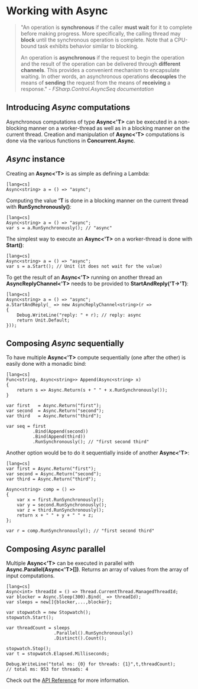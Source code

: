 # Working with Async

> "An operation is **synchronous** if the caller **must wait** for it to complete before making progress.
> More specifically, the calling thread may **block** until the synchronous operation is complete.
> Note that a CPU-bound task exhibits behavior similar to blocking.
>
>
> An operation is **asynchronous** if the request to begin the operation
> and the result of the operation can be delivered through **different channels**.
> This provides a convenient mechanism to encapsulate waiting. In other words,
> an asynchronous operations **decouples** the means of **sending** the request from the means of **receiving** a response."
> *- FSharp.Control.AsyncSeq documentation*

## Introducing *Async* computations

Asynchronous computations of type **Async<'T>** can be executed
in a non-blocking manner on a worker-thread as well as in a blocking manner on the current thread.
Creation and manipulation of **Async<'T>** computations is done via the various functions in **Concurrent.Async**.

## *Async* instance

Creating an **Async<'T>** is as simple as defining a Lambda:

    [lang=cs]
    Async<string> a = () => "async";

Computing the value **'T** is done in a blocking manner on the current thread with **RunSynchronously()**:

    [lang=cs]
    Async<string> a = () => "async";
    var s = a.RunSynchronously(); // "async"

The simplest way to execute an **Async<'T>** on a worker-thread is done with **Start()**:

    [lang=cs]
    Async<string> a = () => "async";
    var s = a.Start(); // Unit (it does not wait for the value)

To get the result of an **Async<'T>** running on another thread an **AsyncReplyChannel<'T>** needs to be provided to **StartAndReply('T->'T)**:

    [lang=cs]
    Async<string> a = () => "async";
    a.StartAndReply(_ => new AsyncReplyChannel<string>(r =>
    {
        Debug.WriteLine("reply: " + r); // reply: async
        return Unit.Default;
    }));

## Composing *Async* sequentially

To have multiple **Async<'T>** compute sequentially (one after the other) is easily done with a monadic bind:

    [lang=cs]
    Func<string, Async<string>> Append(Async<string> x)
    {
        return s => Async.Return(s + " " + x.RunSynchronously());
    }

    var first   = Async.Return("first");
    var second  = Async.Return("second");
    var third   = Async.Return("third");

    var seq = first
              .Bind(Append(second))
              .Bind(Append(third))
              .RunSynchronously(); // "first second third"

Another option would be to do it sequentially inside of another **Async<'T>**:

    [lang=cs]
    var first = Async.Return("first");
    var second = Async.Return("second");
    var third = Async.Return("third");

    Async<string> comp = () =>
    {
        var x = first.RunSynchronously();
        var y = second.RunSynchronously();
        var z = third.RunSynchronously();
        return x + " " + y + " " + z;
    };

    var r = comp.RunSynchronously(); // "first second third"

## Composing *Async* parallel

Multiple **Async<'T>** can be executed in parallel with **Async.Parallel(Async<'T>[])**.
Returns an array of values from the array of input computations.

    [lang=cs]
    Async<int> threadId = () => Thread.CurrentThread.ManagedThreadId;
    var blocker = Async.Sleep(300).Bind(_ => threadId);
    var sleeps = new[]{blocker,...,blocker};

    var stopwatch = new Stopwatch();
    stopwatch.Start();

    var threadCount = sleeps
                      .Parallel().RunSynchronously()
                      .Distinct().Count();

    stopwatch.Stop();
    var t = stopwatch.Elapsed.Milliseconds;

    Debug.WriteLine("total ms: {0} for threads: {1}",t,threadCount);
    // total ms: 953 for threads: 4

Check out the [API Reference](http://wooga.github.io/Wooga.Lambda-CSharp/reference/wooga-lambda-control-concurrent-async.html) for more information.
